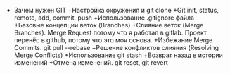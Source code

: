 + Зачем нужен GIT
+Настройка окружения и git clone
+Git init, status, remote, add, commit, push
+Использование .gitignore файла
+Базовые концепции веток (Branches)
+Слияние веток (Merge Branches). Merge Request потому что я работал в gitlab. Проект перенёс в github, потому что это моя основа.
+Избежание Merge Commits. git pull --rebase
+Решение конфликтов слияния (Resolving Merge Conflicts)
+Использование git stash
+Возврат назад в истории изменений
+Отмена изменений. git reset, git revert


